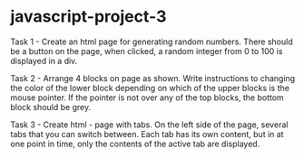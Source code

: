 # javascript-project-3

Task 1 - Create an html page for generating random numbers. There should be a button on the page, when clicked, a random integer from 0 to 100 is displayed in a div.

Task 2 - Arrange 4 blocks on page as shown. Write instructions to changing the color of the lower block depending on which of the upper blocks is the mouse pointer. If the pointer is not over any of the top blocks, the bottom block should be grey.

Task 3 - Create html - page with tabs. On the left side of the page, several tabs that you can switch between. Each tab has its own content, but in at one point in time, only the contents of the active tab are displayed.
